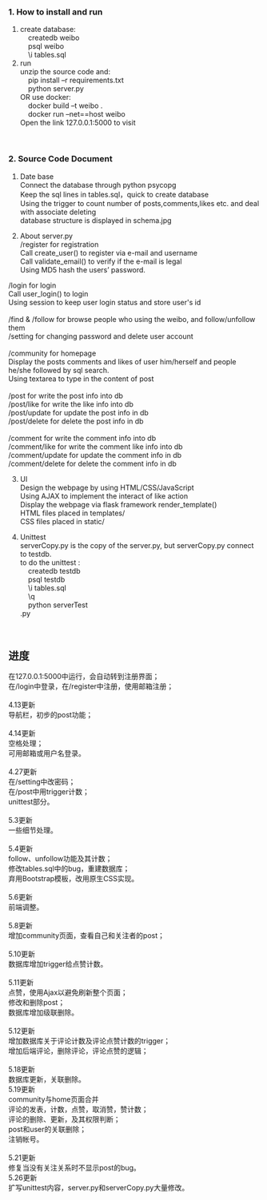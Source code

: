 <h3>1. How to install and run</h3>

1) create database:<br>
		&nbsp;&nbsp;&nbsp;&nbsp;createdb weibo<br>
		&nbsp;&nbsp;&nbsp;&nbsp;psql weibo<br>
		&nbsp;&nbsp;&nbsp;&nbsp;\i tables.sql<br>
2) run<br>
	unzip the source code and:<br>
		&nbsp;&nbsp;&nbsp;&nbsp;pip install –r requirements.txt<br>
		&nbsp;&nbsp;&nbsp;&nbsp;python server.py<br>
	OR use docker:<br>
		&nbsp;&nbsp;&nbsp;&nbsp;docker build –t weibo .<br>
		&nbsp;&nbsp;&nbsp;&nbsp;docker run –net==host weibo <br>
	Open the link 127.0.0.1:5000 to visit<br>
<br>

<h3>2. Source Code Document</h3>

1) Date base<br>
	Connect the database through python psycopg<br>
	Keep the sql lines in tables.sql，quick to create database<br>
	Using the trigger to count number of posts,comments,likes etc. and deal with associate deleting<br>
	database structure is displayed in schema.jpg<br>

2) About server.py<br>
	/register  			for registration<br>
	Call create_user() to register via e-mail and username<br>
	Call validate_email() to verify if the e-mail is legal<br>
	Using MD5 hash the users’ password.<br>

<p></p>
	/login  			for login<br>
	Call user_login() to login<br>
	Using session to keep user login status and store user's id<br>
<br>
	/find & /follow 	for browse people who using the weibo, and follow/unfollow them<br>
	/setting 			for changing password and delete user account<br>
<br>
	/community  		for homepage<br>
	Display the posts comments and likes of user him/herself and people he/she followed by sql search.<br>
	Using textarea to type in the content of post<br>
<br>
	/post 				for write the post info into db<br>
	/post/like			for write the like info into db<br>
	/post/update 		for update the post info in db<br>
	/post/delete 		for delete the post info in db<br>
<br>
	/comment 			for write the comment info into db<br>
	/comment/like 		for write the comment like info into db<br>
	/comment/update 	for update the comment info in db<br>
	/comment/delete 	for delete the comment info in db<br>


3) UI<br>
	Design the webpage by using HTML/CSS/JavaScript<br>
	Using AJAX to implement the interact of like action<br>
	Display the webpage via flask framework render_template()<br>
	HTML files placed in templates/<br>
	CSS files placed in static/<br>

4) Unittest<br>
	serverCopy.py is the copy of the server.py, but serverCopy.py connect to testdb.<br>
	to do the unittest :<br>
		&nbsp;&nbsp;&nbsp;&nbsp;createdb testdb<br>
		&nbsp;&nbsp;&nbsp;&nbsp;psql testdb<br>
		&nbsp;&nbsp;&nbsp;&nbsp;\i tables.sql<br>
		&nbsp;&nbsp;&nbsp;&nbsp;\q<br>
		&nbsp;&nbsp;&nbsp;&nbsp;python serverTest<br>.py<br>
<br>


<h2>进度</h2>
在127.0.0.1:5000中运行，会自动转到注册界面；<br>
在/login中登录，在/register中注册，使用邮箱注册；<br>
<br>
4.13更新<br>
导航栏，初步的post功能；<br>
<br>
4.14更新<br>
空格处理；<br>
可用邮箱或用户名登录。<br>
<br>
4.27更新<br>
在/setting中改密码；<br>
在/post中用trigger计数；<br>
unittest部分。<br>
<br>
5.3更新<br>
一些细节处理。<br>
<br>
5.4更新<br>
follow、unfollow功能及其计数；<br>
修改tables.sql中的bug，重建数据库；<br>
弃用Bootstrap模板，改用原生CSS实现。<br>
<br>
5.6更新<br>
前端调整。<br>
<br>
5.8更新<br>
增加community页面，查看自己和关注者的post；<br>
<br>
5.10更新<br>
数据库增加trigger给点赞计数。<br>
<br>
5.11更新<br>
点赞，使用Ajax以避免刷新整个页面；<br>
修改和删除post；<br>
数据库增加级联删除。<br>
<br>
5.12更新<br>
增加数据库关于评论计数及评论点赞计数的trigger；<br>
增加后端评论，删除评论，评论点赞的逻辑；<br>
<br>
5.18更新<br>
数据库更新，关联删除。<br>
5.19更新<br>
community与home页面合并<br>
评论的发表，计数，点赞，取消赞，赞计数；<br>
评论的删除、更新，及其权限判断；<br>
post和user的关联删除；<br>
注销帐号。<br>
<br>
5.21更新<br>
修复当没有关注关系时不显示post的bug。<br>
5.26更新<br>
扩写unittest内容，server.py和serverCopy.py大量修改。<br>
<br>
